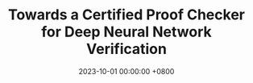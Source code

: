 ---
title:          "Towards a Certified Proof Checker for Deep Neural Network Verification"
selected:       false
pub:            "Proc. 33rd Int. Symposium on Logic-based Program Synthesis and Transformation (LOPSTR),"
date:           2023-10-01 00:00:00 +0800
pub_date:       "October 2023"
pub_pre:       '<p style="color:red"> Best Short-Paper Award,<p>'

authors:
- R. Desmartin*
- <b>O. Isac*</b>
- G. Passmore
- K. Stark
- E. Komendantskaya
- G. Katz
links:
  PDF: https://www.katz-lab.com/_files/ugd/e8497d_9ffa422f3f4c420c88b6bf727b8a9957.pdf
---